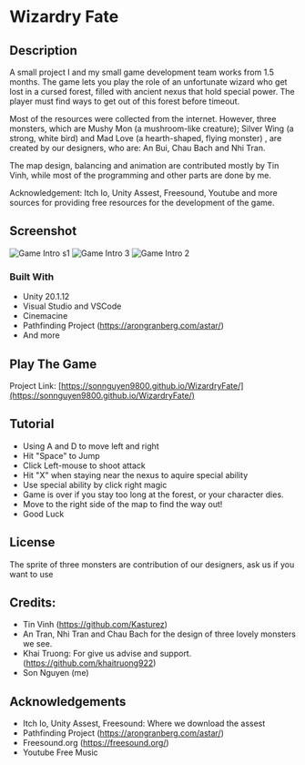 # Wizardry Fate

## Description
A small project I and my small game development team works from 1.5 months. The game lets you play the role of an unfortunate wizard who get lost in a cursed forest, filled with ancient nexus that hold special power. The player must find ways to get out of this forest before timeout.

Most of the resources were collected from the internet. However, three monsters, which are Mushy Mon (a mushroom-like creature); Silver Wing (a strong, white bird) and Mad Love (a hearth-shaped, flying monster) , are created by our designers, who are: An Bui, Chau Bach and Nhi Tran.

The map design, balancing and animation are contributed mostly by Tin Vinh, while most of the programming and other parts are done by me.

Acknowledgement: Itch Io, Unity Assest, Freesound, Youtube and more sources for providing free resources for the development of the game.

## Screenshot
![Game Intro s1](https://user-images.githubusercontent.com/45099020/111057632-9c3e2000-84bb-11eb-9abf-d1be52575c18.png)
![Game Intro 3](https://user-images.githubusercontent.com/45099020/111057631-9a745c80-84bb-11eb-9a32-fbb643cccce2.png)
![Game Intro 2](https://user-images.githubusercontent.com/45099020/111057634-9cd6b680-84bb-11eb-923f-b5e637f7e075.png)

### Built With

* Unity 20.1.12
* Visual Studio and VSCode
* Cinemacine
* Pathfinding Project (https://arongranberg.com/astar/)
* And more

## Play The Game
Project Link: [https://sonnguyen9800.github.io/WizardryFate/](https://sonnguyen9800.github.io/WizardryFate/)

## Tutorial
- Using A and D to move left and right
- Hit "Space" to Jump
- Click Left-mouse to shoot attack
- Hit "X" when staying near the nexus to aquire special ability
- Use special ability by click right magic
- Game is over if you stay too long at the forest, or your character dies. 
- Move to the right side of the map to find the way out!
- Good Luck

## License
The sprite of three monsters are contribution of our designers, ask us if you want to use

## Credits:
- Tin Vinh (https://github.com/Kasturez)
- An Tran, Nhi Tran and Chau Bach for the design of three lovely monsters we see.
- Khai Truong: For give us advise and support.  (https://github.com/khaitruong922)
- Son Nguyen (me)


## Acknowledgements

* Itch Io, Unity Assest, Freesound: Where we download the assest 
* Pathfinding Project (https://arongranberg.com/astar/)
* Freesound.org (https://freesound.org/)
* Youtube Free Music
